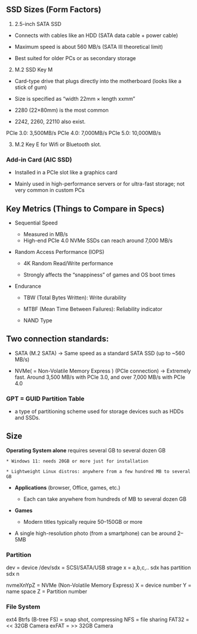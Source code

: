 ## SSD Sizes (Form Factors)

1. 2.5-inch SATA SSD

* Connects with cables like an HDD (SATA data cable + power cable)

* Maximum speed is about 560 MB/s (SATA III theoretical limit)

* Best suited for older PCs or as secondary storage

2. M.2 SSD Key M

* Card-type drive that plugs directly into the motherboard (looks like a stick of gum)

* Size is specified as “width 22mm × length xxmm”

* 2280 (22×80mm) is the most common

* 2242, 2260, 22110 also exist.

PCIe 3.0: 3,500MB/s 
PCIe 4.0: 7,000MB/s
PCIe 5.0: 10,000MB/s

3. M.2 Key E
for Wifi or Bluetooth slot.


### Add-in Card (AIC SSD)

* Installed in a PCIe slot like a graphics card

* Mainly used in high-performance servers or for ultra-fast storage; not very common in custom PCs

## Key Metrics (Things to Compare in Specs)

* Sequential Speed
    * Measured in MB/s
    * High-end PCIe 4.0 NVMe SSDs can reach around 7,000 MB/s

* Random Access Performance (IOPS)

    * 4K Random Read/Write performance

    * Strongly affects the “snappiness” of games and OS boot times

* Endurance

    * TBW (Total Bytes Written): Write durability

    * MTBF (Mean Time Between Failures): Reliability indicator

    * NAND Type

## Two connection standards:

* SATA (M.2 SATA) → Same speed as a standard SATA SSD (up to ~560 MB/s)

* NVMe( = Non-Volatile Memory Express ) (PCIe connection) → Extremely fast. Around 3,500 MB/s with PCIe 3.0, and over 7,000 MB/s with PCIe 4.0


### GPT = GUID Partition Table
* a type of partitioning scheme used for storage devices such as HDDs and SSDs.

## Size

**Operating System alone** requires several GB to several dozen GB

    * Windows 11: needs 20GB or more just for installation

    * Lightweight Linux distros: anywhere from a few hundred MB to several GB

* **Applications** (browser, Office, games, etc.)

    * Each can take anywhere from hundreds of MB to several dozen GB

* **Games**

    * Modern titles typically require 50–150GB or more

* A single high-resolution photo (from a smartphone) can be around 2–5MB


### Partition
dev = device
/dev/sdx = SCSI/SATA/USB strage
x = a,b,c,..
sdx has partition sdx n

nvmeXnYpZ = NVMe (Non-Volatile Memory Express)
X = device number
Y = name space
Z = Partition number 


### File System
ext4
Btrfs (B-tree FS) = snap shot,  compressing
NFS = file sharing
FAT32 = << 32GB Camera
exFAT = >> 32GB Camera

